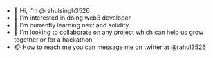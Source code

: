 - 👋 Hi, I’m @rahulsingh3526
- 👀 I’m interested in doing web3 developer
- 🌱 I’m currently learning next and solidity
- 💞️ I’m looking to collaborate on any project which can help us grow together or for a hackathon
- 📫 How to reach me  you can message me on twitter at @rahul3526

<!---
rahulsingh3526/rahulsingh3526 is a ✨ special ✨ repository because its `README.md` (this file) appears on your GitHub profile.
You can click the Preview link to take a look at your changes.
--->
